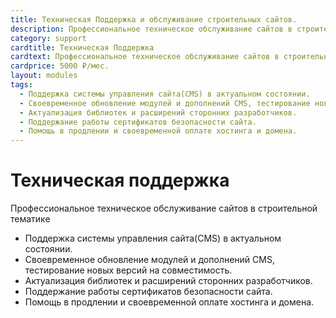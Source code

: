 ```yaml
---
title: Техническая Поддержка и обслуживание строительных сайтов.
description: Профессиональное техническое обслуживание сайтов в строительной тематике и не только. Сопровождение любых проектов. Низкие цены.
category: support
cardtitle: Техническая Поддержка
cardtext: Профессиональное техническое обслуживание сайтов в строительной тематике
cardprice: 5000 ₽/мес.
layout: modules
tags:
  - Поддержка системы управления сайта(CMS) в актуальном состоянии.
  - Своевременное обновление модулей и дополнений CMS, тестирование новых версий на совместимость.
  - Актуализация библиотек и расширений сторонних разработчиков.
  - Поддержание работы сертификатов безопасности сайта.
  - Помощь в продлении и своевременной оплате хостинга и домена.
---
```

# Техническая поддержка
Профессиональное техническое обслуживание сайтов в строительной тематике


- Поддержка системы управления сайта(CMS) в актуальном состоянии.
- Своевременное обновление модулей и дополнений CMS, тестирование новых версий на совместимость.
- Актуализация библиотек и расширений сторонних разработчиков.
- Поддержание работы сертификатов безопасности сайта.
- Помощь в продлении и своевременной оплате хостинга и домена.